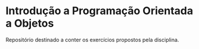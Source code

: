 Introdução a Programação Orientada a Objetos
====

Repositório destinado a conter os exercícios propostos pela disciplina.
